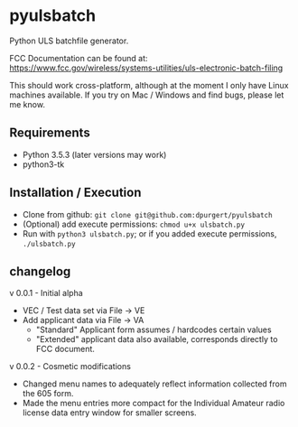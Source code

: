 # pyulsbatch
Python ULS batchfile generator.

FCC Documentation can be found at:
https://www.fcc.gov/wireless/systems-utilities/uls-electronic-batch-filing

This should work cross-platform, although at the moment I only have
Linux machines available.  If you try on Mac / Windows and find bugs,
please let me know.

## Requirements
  - Python 3.5.3 (later versions may work)
  - python3-tk

## Installation / Execution
  - Clone from github: `git clone git@github.com:dpurgert/pyulsbatch`
  - (Optional) add execute permissions: `chmod u+x ulsbatch.py`
  - Run with `python3 ulsbatch.py`; or if you added execute permissions, 
    `./ulsbatch.py` 

## changelog
v 0.0.1 - Initial alpha
  - VEC / Test data set via File -> VE
  - Add applicant data via File -> VA
    - "Standard" Applicant form assumes / hardcodes certain values
    - "Extended" applicant data also available, corresponds directly to
      FCC document.
      
 v 0.0.2 - Cosmetic modifications
  - Changed menu names to adequately reflect information collected from the 605 form.
  - Made the menu entries more compact for the Individual Amateur radio license data entry window for smaller screens.
